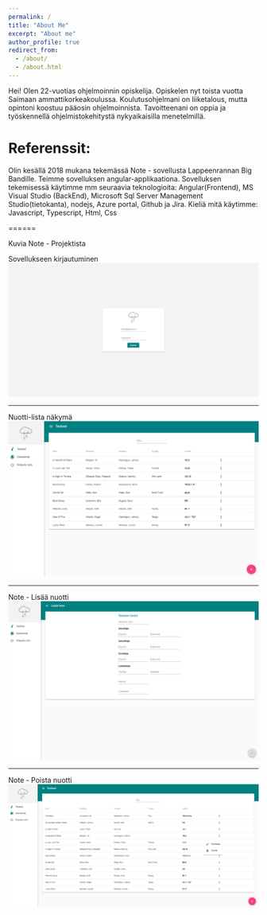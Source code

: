 ```yaml
---
permalink: /
title: "About Me"
excerpt: "About me"
author_profile: true
redirect_from: 
  - /about/
  - /about.html
---
```


Hei! Olen 22-vuotias ohjelmoinnin opiskelija. Opiskelen nyt toista vuotta Saimaan ammattikorkeakoulussa. Koulutusohjelmani on liiketalous, mutta opintoni koostuu pääosin ohjelmoinnista.
Tavoitteenani on oppia ja työskennellä ohjelmistokehitystä nykyaikaisilla menetelmillä. 

Referenssit:
======
Olin kesällä 2018 mukana tekemässä Note - sovellusta Lappeenrannan Big Bandille. Teimme sovelluksen angular-applikaationa. 
Sovelluksen tekemisessä käytimme mm seuraavia teknologioita: Angular(Frontend), MS Visual Studio (BackEnd), Microsoft Sql Server Management Studio(tietokanta), nodejs, Azure portal, Github ja Jira.
Kieliä mitä käytimme: Javascript, Typescript, Html, Css


======


Kuvia Note - Projektista

Sovellukseen kirjautuminen
![Editing a markdown file for a talk](/images/1.jpg)

------

Nuotti-lista näkymä
![Editing a markdown file for a talk](/images/2.jpg)

------

Note - Lisää nuotti
![Editing a markdown file for a talk](/images/3.jpg)

------

Note - Poista nuotti
![Editing a markdown file for a talk](/images/5.jpg)




